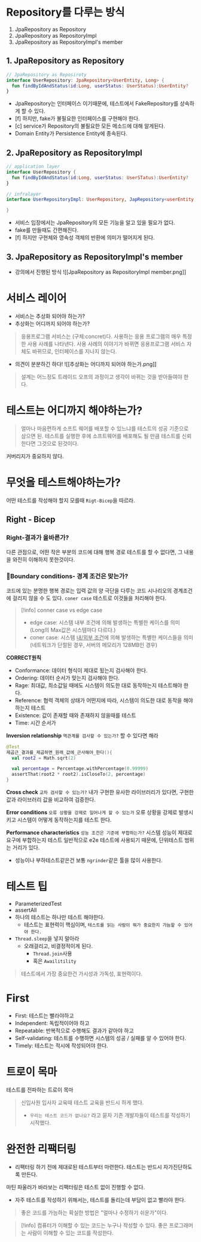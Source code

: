 # Repository를 다루는 방식
1. JpaRepository as Repository
2. JpaRepository as RepositoryImpl
3. JpaRepository as RepositoryImpl's member

## 1. JpaRepository as Repository

```kotlin
// JpaRepository as Reposiroty
interface UserRepository: JpaRepository<UserEntity, Long> {
  fun findByIdAndStatus(id:Long, userStatus: UserStatus):UserEntity?
}

```
- JpaRepository는 인터페이스 이기때문에, 테스트에서 FakeRepository를 상속하게 할 수 있다.
- [f] 하지만, fake가 불필요한 인터페이스를 구현해야 한다.
- [c] service가 Repository의 불필요한 모든 메소드에 대해 알게된다.
-  Domain Entity가 Persistence Entity에 종속된다.


## 2. JpaRepository as RepositoryImpl

```kotlin
// application layer
interface UserRepository {
  fun findByIdAndStatus(id:Long, userStatus: UserSTatus):UserEntity?
}

// infralayer
interface UserRepositoryImpl: UserRepository, JapRepository<userEntity,Long>{

}
```
- 서비스 입장에서는 JpaRepository의 모든 기능을 알고 있을 필요가 없다.
- fake를 만들때도 간편해진다.
- [f] 하지만 구현체와 영속성 객체의 반환에 의미가 떨어지게 된다.


## 3. JpaRepository as RepositoryImpl's member

- 강의에서 진행된 방식
![[JpaRepository as RepositoryImpl member.png]]

# 서비스 레이어
- 서비스는 추상화 되어야 하는가?
- 추상화는 어디까지 되어야 하는가?

> 응용프로그램 서비스는 (구체:concret)다. 사용하는 응용 프로그램의 매우 특정한 사용 사례를 나타낸다.
> 사용 사례의 이야기가 바뀌면 응용프로그램 서비스 자체도 바뀌므로, 인터페이스를 지나지 않는다.

- 의견이 분분하긴 하다!
![[추상화는 어디까지 되어야 하는가.png]]

> 설계는 어느정도 트레이드 오프의 과정이고
> 생각이 바뀌는 것을 받아들여야 한다.


# 테스트는 어디까지 해야하는가?

> 얼마나 마음편하게 소프트 웨어를 배포할 수 있느냐를 테스트의 성공 기준으로 삼으면 된.
> 테스트를 실행한 후에 소프트웨어를 배포해도 될 만큼 테스트를 신뢰한다면 그것으로 된것이다.

커버리지가 중요하지 않다.

# 무엇을 테스트해야하는가?

어떤 테스트를 작성해야 할지 모를때 `Rigt-Bicep`을 따르라.

## Right - Bicep

###  Right-결과가 올바른가?
다른 관점으로, 어떤 작은 부분의 코드에 대해 행복 경로 테스트를 할 수 없다면, 그 내용을 와전히 이해하지 못한것이다.

### Boundary conditions- 경계 조건은 맞는가?
코드에 있는 분명한 행복 경로는 입력 값의 양 극단을 다루는 코드 시나리오의 경계조건에 걸리지 않을 수 도 있다.
`coner case` 테스트로 이것들을 처리해야 한다.

> [!info] conner case vs edge case
> - edge case: 시스템 내부 조건에 의해 발생하는 특별한 케이스를 의미 (Long의 Max값은 시스템마다 다르다.)
> - coner case: 시스템 <u>내/외부 조건</u>에 의해 발생하는 특별한 케이스들을 의미
>   (네트워크가 단절된 경우, 서버의 메모리가 128MB인 경우)

**CORRECT원칙**
- Conformance: 데이터 형식이 제대로 됬는지 검사해야 한다.
- Ordering: 데이터 순서가 맞는지 검사해야 한다.
- Rage: 최대값, 최소값일 때에도 시스템이 의도한 대로 동작하는지 테스트해야 한다.
- Reference: 협력 객체의 상태가 어떤지에 따라, 시스템이 의도한 대로 동작을 해야하는지 테스트
- Existence: 값이 존재할 때와 존재하지 않을때를 테스트
- Time: 시간 순서가 

**Inversion relationship**
`역관계를 검사할 수 있는가?` 할 수 있다면 해라
```kotlin
@Test
제곱근_결과를_제곱하면_원래_값에_근사해야_한다(){
  val root2 = Math.sqrt(2)

  val percentage = Percentage.withPercentage(0.99999)
  assertThat(root2 * root2).isCloseTo(2, percentage)
}
```

**Cross check**
`교차 검사할 수 있는가?`
내가 구현한 유사한 라이브러리가 있다면, 구현한 값과 라이브러리 값을 비교하여 검증한다.

**Error conditions**
`오류 상황을 강제로 일어나게 할 수 있는가`
오류 상황을 강제로 발생시키고 시스템이 어떻게 동작하는지를 테스트 한다.

**Performance characteristics**
`성능 조건은 기준에 부합하는가?`
시스템 성능이 제대로 요구에 부합하는지 테스트
일반적으로 e2e 테스트에 사용되기 때문에, 단위테스트 범위는 거리가 있다.

- 성능이나 부하테스트같은건 보통 `ngrinder`같은 툴을 많이 사용한다.

# 테스트 팁
- ParameterizedTest
- assertAll
- 하나의 테스트는 하나만 테스트 해야한다.
	- 테스트는 표현력이 핵심이며, `테스트를 읽는 사람이 뭐가 중요한지 가늠할 수 있어야 한다.`
- `Thread.sleep`을 넣지 말아라
	- 오래걸리고, 비결정적이게 된다.
		- `Thread.join`사용
		- 혹은 `Awailitility`

> 테스트에서 가장 중요한건 가시성과 가독성, 표현력이다.


# First
- First: 테스트는 빨라야하고
- Independent: 독립적이어야 하고
- Repeatable: 반복적으로 수행해도 결과가 같아야 하고
- Self-validating: 테스트를 수행하면 시스템의 성공 / 실패를 알 수 있어야 한다.
- Timely: 테스트는 적시에 작성되어야 한다.

# 트로이 목마
테스트를 전파하는 트로이 목마
> 신입사원 입사자 교육때 테스트 교육을 반드시 하게 했다.
> - `우리는 테스트 코드가 없나요?` 라고 묻자 기존 개발자들이 테스트를 작성하기 시작했다.


# 완전한 리팩터링
- 리팩터링 하기 전에 제대로된 테스트부터 마련한다.
  테스트는 반드시 자가진단하도록 만든다.

마틴 파울러가 바라보는 리팩터링은 테스트 없이 진행할 수 없다.
- 자주 테스트를 작성하기 위해서는, 테스트를 돌리는데 부담이 없고 빨라야 한다.

> 좋은 코드를 가늠하는 확실한 방법은 "얼마나 수정하기 쉬운가"이다.


> [!info] 컴퓨터가 이해할 수 있는 코드는 누구나 작성할 수 있다. 좋은 프로그래머는 사람이 이해할 수 있는 코드를 작성한다.

